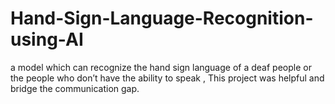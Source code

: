 # Hand-Sign-Language-Recognition-using-AI
a model which can recognize the hand sign language of a deaf people or the people who don’t have the ability to speak , This project was helpful and bridge the communication gap.
